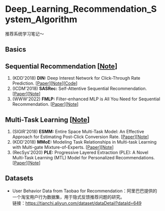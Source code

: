 # Deep_Learning_Recommendation_System_Algorithm
推荐系统学习笔记～

## Basics


## Sequential Recommendation [[Note](https://github.com/wangych6/Deep_Learning_Recommendation_System_Algorithm/blob/master/docs/Sequential%20Recommendation/【序列建模】推荐广告中的序列建模.md)]
1. (KDD'2018) **DIN:** Deep Interest Network for Click-Through Rate Prediction. [[Paper](https://www.kdd.org/kdd2018/accepted-papers/view/deep-interest-network-for-click-through-rate-prediction)][[Note](https://github.com/wangych6/Deep_Learning_Recommendation_System_Algorithm/blob/master/docs/Sequential%20Recommendation/【序列建模】DIN深度兴趣网络.md)][[Code](https://github.com/wangych6/Deep_Learning_Recommendation_System_Algorithm/tree/master/codes/DIN)]
2. (ICDM'2018) **SASRec:** Self-Attentive Sequential Recommendation. [[Paper](https://arxiv.org/pdf/1808.09781.pdf)][[Note](https://github.com/wangych6/Deep_Learning_Recommendation_System_Algorithm/blob/master/docs/Sequential%20Recommendation/【序列建模】SASRec---自注意力序列推荐.md)]
3. (WWW'2022) **FMLP:** Filter-enhanced MLP is All You Need for Sequential Recommendation. [[Paper](https://arxiv.org/pdf/2202.13556.pdf)][[Note](https://github.com/wangych6/Deep_Learning_Recommendation_System_Algorithm/blob/master/docs/Sequential%20Recommendation/【序列建模】FMLP：Filter-enhanced%20MLP%20is%20All%20You%20Need%20for%20Sequential%20Recommendation--滤波增强的序列推荐.md)]

## Multi-Task Learning [[Note](https://github.com/wangych6/Deep_Learning_Recommendation_System_Algorithm/blob/master/docs/Multi-Task%20Learning/【多任务学习】多任务学习概述.md)]
1. (SIGIR'2018) **ESMM:** Entire Space Multi-Task Model: An Effective Approach for Estimating Post-Click Conversion Rate.  [[Paper](https://arxiv.org/abs/1804.07931)][[Note](https://github.com/wangych6/Deep_Learning_Recommendation_System_Algorithm/blob/master/docs/Multi-Task%20Learning/【多任务学习】%20ESMM--全空间多任务建模.md)]
2. (KDD'2018) **MMoE:** Modeling Task Relationships in Multi-task Learning with Multi-gate Mixture-of-Experts. [[Paper](https://dl.acm.org/doi/pdf/10.1145/3219819.3220007)][[Note](https://github.com/wangych6/Deep_Learning_Recommendation_System_Algorithm/blob/master/docs/Multi-Task%20Learning/【多任务学习】%20MMOE-混合专家模型.md)]
3. (RecSys'2020) **PLE:** Progressive Layered Extraction (PLE): A Novel Multi-Task Learning (MTL) Model for Personalized Recommendations. [[Paper](https://dl.acm.org/doi/abs/10.1145/3383313.3412236)][[Note](https://github.com/wangych6/Deep_Learning_Recommendation_System_Algorithm/blob/master/docs/Multi-Task%20Learning/【多任务学习】PLE-分层萃取网络.md)]

## Datasets
- User Behavior Data from Taobao for Recommendation：阿里巴巴提供的一个淘宝用户行为数据集，用于隐式反馈推荐问题的研究。<br>
链接：https://tianchi.aliyun.com/dataset/dataDetail?dataId=649
